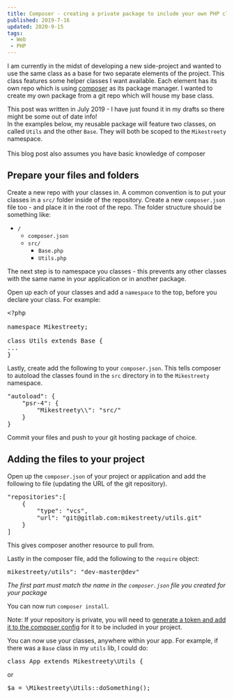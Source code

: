 ```yaml
---
title: Composer - creating a private package to include your own PHP class
published: 2019-7-16
updated: 2020-9-15
tags:
 - Web
 - PHP
---
```


I am currently in the midst of developing a new side-project and wanted to use the same class as a base for two separate elements of the project. This class features some helper classes I want available. Each element has its own repo which is using [composer](https://getcomposer.org/) as its package manager. I wanted to create my own package from a git repo which will house my base class.

<div class="info">This post was written in July 2019 - I have just found it in my drafts so there might be some out of date info!</div>

<div class="info">In the examples below, my reusable package will feature two classes, on called <code>Utils</code> and the other <code>Base</code>. They will both be scoped to the <code>Mikestreety</code> namespace. <br><br>This blog post also assumes you have basic knowledge of composer</div>

## Prepare your files and folders

Create a new repo with your classes in. A common convention is to put your classes in a `src/` folder inside of the repository. Create a new `composer.json` file too - and place it in the root of the repo. The folder structure should be something like:

<ul>
<li>
<code>/</code>
<ul>
<li><code>composer.json</code></li>
<li><code>src/</code>
<ul>
<li><code>Base.php</code></li>
<li><code>Utils.php</code>
</li>
</ul>
</li>
</ul>
</li>
</ul>

The next step is to namespace you classes - this prevents any other classes with the same name in your application or in another package.

Open up each of your classes and add a `namespace` to the top, before you declare your class. For example:

<pre class="language-php">&lt;?php

namespace Mikestreety;

class Utils extends Base {
...
}</pre>

Lastly, create add the following to your `composer.json`. This tells composer to autoload the classes found in the `src` directory in to the `Mikestreety` namespace. 

<pre class="language-json">"autoload": {
	"psr-4": {
		"Mikestreety\\": "src/"
	}
}</pre>

Commit your files and push to your git hosting package of choice.

## Adding the files to your project

Open up the `composer.json` of your project or application and add the following to file (updating the URL of the git repository).

<pre class="language-json">"repositories":[
	{
		"type": "vcs",
		"url": "git@gitlab.com:mikestreety/utils.git"
	}
]</pre>

This gives composer another resource to pull from.

Lastly in the composer file, add the following to the `require` object:

<pre class="language-json">mikestreety/utils": "dev-master@dev"</pre>

_The first part must match the name in the `composer.json` file you created for your package_

You can now run `composer install`.

<div class="info">Note: If your repository is private, you will need to <a href="https://gist.github.com/jeffersonmartin/d0d4a8dfec90d224d14f250b36c74d2f">generate a token and add it to the composer config</a> for it to be included in your project.</div>

You can now use your classes, anywhere within your app. For example, if there was a `Base` class in my `utils` lib, I could do:

<pre class="language-php">class App extends Mikestreety\Utils {</pre>

or

<pre class="language-php">$a = \Mikestreety\Utils::doSomething();</pre>